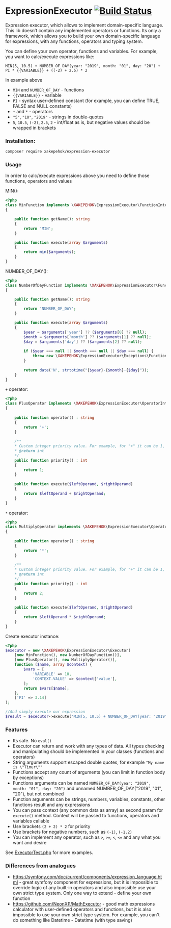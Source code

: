 # ExpressionExecutor [![Build Status](https://travis-ci.com/XAKEPEHOK/expression-executor.svg?branch=master)](https://travis-ci.com/XAKEPEHOK/expression-executor)

Expression executor, which allows to implement domain-specific language. This lib doesn’t contain any
implemented operators or functions. Its only a framework, which allows you to build your own domain-specific 
language for expressions, with any functions, operators and typing system.

You can define your own operator, functions and variables. For example, you want to calc/execute expressions
like: 
```
MIN(5, 10.5) + NUMBER_OF_DAY(year: "2019", month: "01", day: "20") + PI * {{VARIABLE}} + ((-2) + 2.5) * 2
``` 
In example above
- `MIN` and `NUMBER_OF_DAY` - functions
- `{{VARIABLE}}` - variable
- `PI` - syntax user-defined constant (for example, you can define TRUE, FALSE and NULL constants)
- `+` and `*` - operators
-  `"5"`, `"10"`, `"2019"` - strings in double-quotes
-  `5`, `10.5`, `(-2)`, `2.5`, `2` - int/float as is, but negative values should be wrapped in brackets

### Installation:
```bash
composer require xakepehok/expression-executor
```

### Usage

In order to calc/execute expressions above you need to define those functions, operators and values

MIN():
```php
<?php
class MinFunction implements \XAKEPEHOK\ExpressionExecutor\FunctionInterface 
{

    public function getName(): string
    {
        return 'MIN';
    }

    public function execute(array $arguments)
    {
        return min($arguments);
    }
}
```

NUMBER_OF_DAY():
```php
<?php
class NumberOfDayFunction implements \XAKEPEHOK\ExpressionExecutor\FunctionInterface 
{

    public function getName(): string
    {
        return 'NUMBER_OF_DAY';
    }

    public function execute(array $arguments)
    {
        $year = $arguments['year'] ?? ($arguments[0] ?? null);
        $month = $arguments['month'] ?? ($arguments[1] ?? null);
        $day = $arguments['day'] ?? ($arguments[2] ?? null);
        
        if ($year === null || $month === null || $day === null) {
            throw new \XAKEPEHOK\ExpressionExecutor\Exceptions\FunctionException('Arguments error');
        }
        
        return date('N', strtotime("{$year}-{$month}-{$day}"));
    }
}
```

`+` operator:
```php
<?php
class PlusOperator implements \XAKEPEHOK\ExpressionExecutor\OperatorInterface 
{
    
    public function operator() : string
    {
        return '+';    
    }
    
    /**
    * Custom integer priority value. For example, for "+" it can be 1, for "*" it can be 2
    * @return int
    */
    public function priority() : int
    {
        return 1;
    }
    
    public function execute($leftOperand, $rightOperand)
    {
        return $leftOperand + $rightOperand;
    }    
}
```

`*` operator:
```php
<?php
class MultiplyOperator implements \XAKEPEHOK\ExpressionExecutor\OperatorInterface 
{
    
    public function operator() : string
    {
        return '*';    
    }
    
    /**
    * Custom integer priority value. For example, for "+" it can be 1, for "*" it can be 2
    * @return int
    */
    public function priority() : int
    {
        return 2;
    }
    
    public function execute($leftOperand, $rightOperand)
    {
        return $leftOperand * $rightOperand;
    }    
}
```

Create executor instance:
```php
<?php
$executor = new \XAKEPEHOK\ExpressionExecutor\Executor(
    [new MinFunction(), new NumberOfDayFunction()],
    [new PlusOperator(), new MultiplyOperator()],
    function ($name, array $context) {
        $vars = [
            'VARIABLE' => 10,
            'CONTEXT.VALUE' => $context['value'],
        ];
        return $vars[$name];
    },
    ['PI' => 3.14]
);

//And simply execute our expression 
$result = $executor->execute('MIN(5, 10.5) + NUMBER_OF_DAY(year: "2019", month: "01", day: "20") + PI * {{VARIABLE}} + ((-2) + 2.5) * 2');
```

### Features
- Its safe. No `eval()`
- Executor can return and work with any types of data. All types checking and manipulating should be implemented
in your classes (functions and operators)
- String arguments support escaped double quotes, for example `"My name is \"Timur\""`
- Functions accept any count of arguments (you can limit in function body by exceptions)
- Functions arguments can be named `NUMBER_OF_DAY(year: "2019", month: "01", day: "20")` and unnamed
NUMBER_OF_DAY("2019", "01", "20"), but not combined
- Function arguments can be strings, numbers, variables, constants, other functions result and any expressions
- You can pass context (any common data as array) as second param for `execute()` method. Context will be passed to
functions, operators and variables callable
- Use brackets `(2 + 2) * 2` for priority
- Use brackets for negative numbers, such as `(-1)`, `(-1.2)`
- You can implement any operator, such as `>`, `>=`, `<`, `<=` and any what you want and desire

See [ExecutorTest.php](tests/ExecutorTest.php) for more examples.

### Differences from analogues
- https://symfony.com/doc/current/components/expression_language.html - great symfony component for
expressions, but it is impossible to override logic of any built-in operators and also impossible use
your own strict type system. Only one way to extend - define your own function
- https://github.com/NeonXP/MathExecutor - good math expressions calculator with user-defined operators
and functions, but it is also impossible to use your own strict type system. For example, you can't do something 
like Datetime - Datetime (with type saving)

